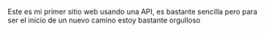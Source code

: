 Este es mi primer sitio web usando una API, es bastante sencilla pero para ser el inicio de un nuevo camino estoy bastante orgulloso
